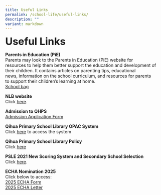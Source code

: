 ```yaml
---
title: Useful Links
permalink: /school-life/useful-links/
description: ""
variant: markdown
---
```

**<font size="6">Useful Links</font>**

**Parents in Education (PiE)**
<br>
Parents may look to the Parents in Education (PiE) website for  
resources to help them better support the education and development of  
their children. It contains articles on parenting tips, educational  
news, information on the school curriculum, and resources for parents  
to support their children’s learning at home.
<br>
[School bag](https://www.schoolbag.edu.sg/)


**NLB website**
<br>
Click&nbsp;[here](https://childrenandteens.nlb.gov.sg/).


**Admission to QHPS**
<br>
[Admission Application Form](/files/School_Admission_Application_Form_Feb_2020.pdf)


**Qihua Primary School Library OPAC System**
<br>
Click&nbsp;[here](https://schoolibrary.moe.edu.sg/qihuapri/cgi-bin/spydus.exe/MSGTRN/WPAC/HOME)&nbsp;to access the system

**Qihua Primary School Library Policy**
<br>
Click [here](/files/School%20Library%20Policy%20for%20student%20handbook%20updated%204%20Oct%202022.pdf)

**PSLE 2021 New Scoring System and Secondary School Selection**
<br>
Click&nbsp;[here](https://www.moe.gov.sg/microsites/psle-fsbb/index.html).
<br>


**ECHA Nomination 2025**
<br>
Click below to access:<br>
[2025 ECHA Form](/files/2025_ECHA_Nomination_Form.pdf)
<br>
[2025 ECHA Letter](/files/2025_echa_letter_b.pdf)


<br>